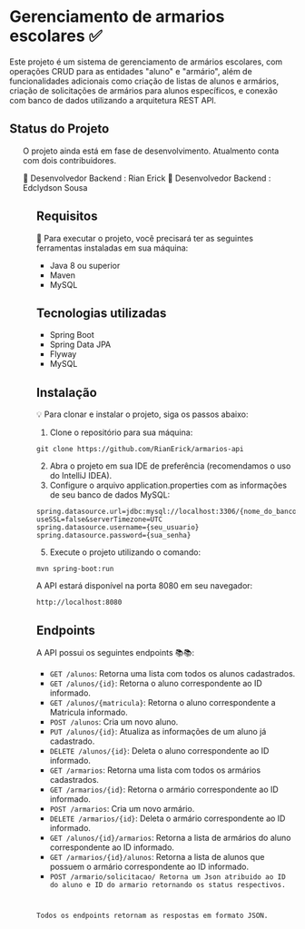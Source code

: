 <h1>
    Gerenciamento de armarios escolares ✅
 </h1>   
<p>Este projeto é um sistema de gerenciamento de armários escolares, com operações CRUD para as entidades "aluno" e "armário", além de funcionalidades adicionais como criação de listas de alunos e armários, criação de solicitações de armários para alunos específicos, e conexão com banco de dados utilizando a arquitetura REST API.</p>

<h2>Status do Projeto</h2>
  <ul> 
     O projeto ainda está em fase de desenvolvimento.
    Atualmento conta com dois contribuidores.
  
   🚀 Desenvolvedor Backend : Rian Erick
   🚀 Desenvolvedor Backend : Edclydson Sousa
   <ul>  

<h2>Requisitos</h2>

<p> 🚧 Para executar o projeto, você precisará ter as seguintes ferramentas instaladas em sua máquina:</p>

<ul>
    <li>Java 8 ou superior</li>
    <li>Maven</li>
    <li>MySQL</li>
</ul>

<h2>Tecnologias utilizadas</h2>

<ul>
    <li>Spring Boot</li>
    <li>Spring Data JPA</li>
    <li>Flyway</li>
    <li>MySQL</li>
</ul>

<h2>Instalação</h2>

<p> 💡 Para clonar e instalar o projeto, siga os passos abaixo:</p>

<ol>
    <li>Clone o repositório para sua máquina:</li>
</ol>

<pre><code>git clone https://github.com/RianErick/armarios-api</code></pre>
<ol start="2">
    <li>Abra o projeto em sua IDE de preferência (recomendamos o uso do IntelliJ IDEA).</li>
    <li>Configure o arquivo application.properties com as informações de seu banco de dados MySQL:</li>
</ol>
<pre><code>spring.datasource.url=jdbc:mysql://localhost:3306/{nome_do_banco}?useSSL=false&amp;serverTimezone=UTC
spring.datasource.username={seu_usuario}
spring.datasource.password={sua_senha}
</code></pre>
<ol start="5">
    <li>Execute o projeto utilizando o comando:</li>
</ol>
<pre><code>mvn spring-boot:run</code></pre>
<p>A API estará disponível na porta 8080 em seu navegador:</p>
<pre><code>http://localhost:8080</code></pre>
<h2>Endpoints</h2>
<p>A API possui os seguintes endpoints 📚📚:</p>
<ul>
    <li><code>GET /alunos</code>: Retorna uma lista com todos os alunos cadastrados.</li>
    <li><code>GET /alunos/{id}</code>: Retorna o aluno correspondente ao ID informado.</li>
    <li><code>GET /alunos/{matricula}</code>: Retorna o aluno correspondente a Matricula informado.</li>
    <li><code>POST /alunos</code>: Cria um novo aluno.</li>
    <li><code>PUT /alunos/{id}</code>: Atualiza as informações de um aluno já cadastrado.</li>
    <li><code>DELETE /alunos/{id}</code>: Deleta o aluno correspondente ao ID informado.</li>
    <li><code>GET /armarios</code>: Retorna uma lista com todos os armários cadastrados.</li>
    <li><code>GET /armarios/{id}</code>: Retorna o armário correspondente ao ID informado.</li>
    <li><code>POST /armarios</code>: Cria um novo armário.</li>
    <li><code>DELETE /armarios/{id}</code>: Deleta o armário correspondente ao ID informado.</li>
    <li><code>GET /alunos/{id}/armarios</code>: Retorna a lista de armários do aluno correspondente ao ID informado.</li>
    <li><code>GET /armarios/{id}/alunos</code>: Retorna a lista de alunos que possuem o armário correspondente ao ID informado.</li>
    <li><code>POST /armario/solicitacao/</code:> Retorna um Json atribuido ao ID do aluno e ID do armario retornando os status respectivos.</li>
</ul>
<p>Todos os endpoints retornam as respostas em formato JSON.</p>




